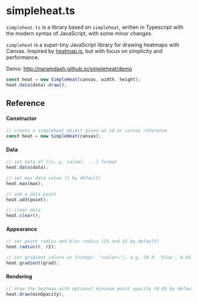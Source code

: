 # simpleheat.ts

`simpleheat.ts` is a library based on `simpleheat`, written in Typescript with the modern syntax of JavaScript, with some minor changes.

`simpleheat` is a super-tiny JavaScript library for drawing heatmaps with Canvas.
Inspired by [heatmap.js](https://github.com/pa7/heatmap.js), but with focus on simplicity and performance.

Demo: http://naramdash.github.io/simpleheat/demo

```ts
const heat = new SimpleHeat(canvas, width, height);
heat.data(data).draw();
```

## Reference

#### Constructor

```ts
// create a simpleheat object given an id or canvas reference
const heat = new SimpleHeat(canvas);
```

#### Data

```ts
// set data of [[x, y, value], ...] format
heat.data(data);

// set max data value (1 by default)
heat.max(max);

// add a data point
heat.add(point);

// clear data
heat.clear();
```

#### Appearance

```ts
// set point radius and blur radius (25 and 15 by default)
heat.radius(r, r2);

// set gradient colors as {<stop>: '<color>'}, e.g. {0.4: 'blue', 0.65: 'lime', 1: 'red'}
heat.gradient(grad);
```

#### Rendering

```ts
// draw the heatmap with optional minimum point opacity (0.05 by default)
heat.draw(minOpacity);
```
